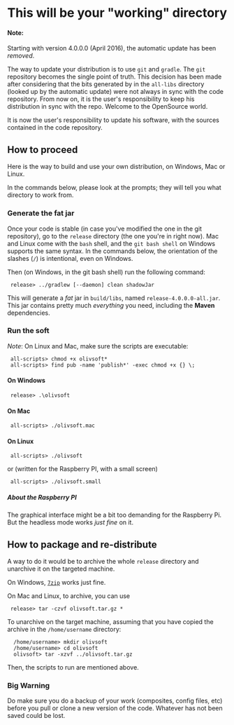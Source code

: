 # This will be your "working" directory

#### Note:
Starting with version 4.0.0.0 (April 2016), the automatic update has been _removed_.

The way to update your distribution is to use `git` and `gradle`.
The `git` repository becomes the single point of truth. This decision has been made after considering that
the bits generated by in the `all-libs` directory (looked up by the automatic update) were not
always in sync with the code repository.
From now on, it is the user's responsibility to keep his distribution in sync with the repo.
Welcome to the OpenSource world.

It is now the user's responsibility to update his software, with the sources contained in the code repository.

## How to proceed
Here is the way to build and use your own distribution, on Windows, Mac or Linux.

In the commands below, please look at the prompts; they will tell you what directory to work from.

### Generate the fat jar
Once your code is stable (in case you've modified the one in the git repository), go
to the `release` directory (the one you're in right now).
Mac and Linux come with the `bash` shell, and the `git bash shell` on Windows supports the same syntax.
In the commands below, the orientation of the slashes (`/`) is intentional, even on Windows.

Then (on Windows, in the git bash shell) run the following command:
```
 release> ../gradlew [--daemon] clean shadowJar
```
This will generate a _fat_ jar in `build/libs`, named `release-4.0.0.0-all.jar`.
This jar contains pretty much _everything_ you need, including the **Maven** dependencies.

### Run the soft
_Note_: On Linux and Mac, make sure the scripts are executable:
```
 all-scripts> chmod +x olivsoft*
 all-scripts> find pub -name 'publish*' -exec chmod +x {} \;
```
#### On Windows
```
 release> .\olivsoft
```

#### On Mac
```
 all-scripts> ./olivsoft.mac
```

#### On Linux
```
 all-scripts> ./olivsoft
```
or (written for the Raspberry PI, with a small screen)
```
 all-scripts> ./olivsoft.small
```

##### About the Raspberry PI
The graphical interface might be a bit too demanding for the Raspberry Pi.
But the headless mode works _just fine_ on it.

## How to package and re-distribute
A way to do it would be to archive the whole `release` directory and unarchive it on the targeted machine.

On Windows, [`7zip`](http://www.7-zip.org/) works just fine.

On Mac and Linux, to archive, you can use
```
 release> tar -czvf olivsoft.tar.gz *
```

To unarchive on the target machine, assuming that you have copied the archive in the `/home/username` directory:
```
  /home/username> mkdir olivsoft
  /home/username> cd olivsoft
  olivsoft> tar -xzvf ../olivsoft.tar.gz
```

Then, the scripts to run are mentioned above.

### Big Warning
Do make sure you do a backup of your work (composites, config files, etc) before you pull or clone a new version of the code.
Whatever has not been saved could be lost.
